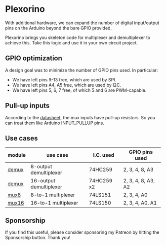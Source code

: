 # Plexorino

With additional hardware, we can expand the number of digital input/output pins on the Arduino beyond the bare GPIO provided.

Plexorino brings you skeleton code for multiplexer and demultiplexer to achieve this. Take this logic and use it in your own circuit project.

## GPIO optimization

A design goal was to minimize the number of GPIO pins used. In particular:

- We have left pins 9-13 free, which are used by SPI.
- We have left pins A4, A5 free, which are used by I2C.
- We have left pins 5, 6, 7 free, of which 5 and 6 are PWM-capable.

## Pull-up inputs

According to the [datasheet](doc/74LS151.pdf), the mux inputs have pull-up resistors. So you can treat them like Arduino INPUT_PULLUP pins.

## Use cases

| module          | use case                | I.C. used  | GPIO pins used     |
|-----------------|-------------------------|------------|--------------------|
| [demux](/demux) | 8-output demultiplexer  | 74HC259    | 2, 3, 4, 8, A3     |
| [demux](/demux) | 16-output demultiplexer | 74HC259 x2 | 2, 3, 4, 8, A3, A2 |
| [mux8](/mux8)   | 8-to-1 multiplexer      | 74LS151    | 2, 3, 4, A0        |
| [mux16](/mux16) | 16-to-1 multiplexer     | 74LS150    | 2, 3, 4, A0, A1    |

## Sponsorship

If you find this useful, please consider sponsoring my Patreon by hitting the Sponsorship button. Thank you!
